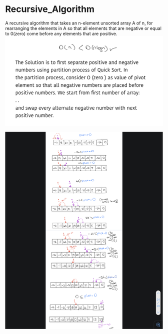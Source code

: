 # Recursive_Algorithm
A recursive algorithm that takes an n-element unsorted array A of n, for rearranging the elements in A so that all elements that are negative or equal to 0(zero) come before any elements that are positive.<br>
 ![alt text](https://github.com/mervesrn/Recursive_Algorithm/blob/main/IMG_3878.jpg)<br>

 ![alt text](https://github.com/mervesrn/Recursive_Algorithm/blob/main/IMG_3881.jpg)<br>

